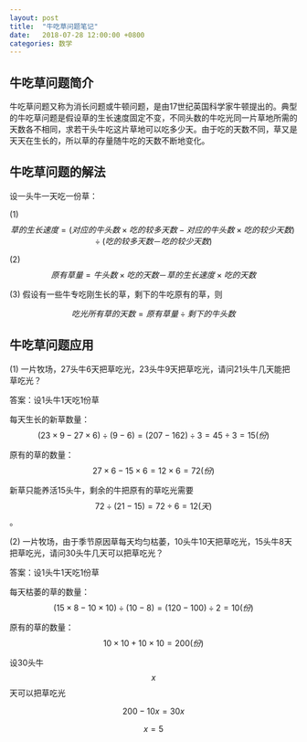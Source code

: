 ```yaml
---
layout: post
title:  "牛吃草问题笔记"
date:   2018-07-28 12:00:00 +0800
categories: 数学
---
```


## 牛吃草问题简介

牛吃草问题又称为消长问题或牛顿问题，是由17世纪英国科学家牛顿提出的。典型的牛吃草问题是假设草的生长速度固定不变，不同头数的牛吃光同一片草地所需的天数各不相同，求若干头牛吃这片草地可以吃多少天。由于吃的天数不同，草又是天天在生长的，所以草的存量随牛吃的天数不断地变化。


## 牛吃草问题的解法

设一头牛一天吃一份草：

(1) $$草的生长速度=(对应的牛头数×吃的较多天数-对应的牛头数×吃的较少天数)÷(吃的较多天数－吃的较少天数)$$

(2) $$原有草量=牛头数×吃的天数－草的生长速度×吃的天数$$

(3) 假设有一些牛专吃刚生长的草，剩下的牛吃原有的草，则

$$吃光所有草的天数=原有草量÷剩下的牛头数$$


## 牛吃草问题应用

(1) 一片牧场，27头牛6天把草吃光，23头牛9天把草吃光，请问21头牛几天能把草吃光？

答案：设1头牛1天吃1份草

每天生长的新草数量：$$(23×9-27×6)÷(9-6)=(207-162)÷3=45÷3=15(份)$$

原有的草的数量：$$27×6-15×6=12×6=72(份)$$

新草只能养活15头牛，剩余的牛把原有的草吃光需要$$72÷(21-15)=72÷6=12(天)$$。

(2) 一片牧场，由于季节原因草每天均匀枯萎，10头牛10天把草吃光，15头牛8天把草吃光，请问30头牛几天可以把草吃光？

答案：设1头牛1天吃1份草

每天枯萎的草的数量：$$(15×8-10×10)÷(10-8)=(120-100)÷2=10(份)$$

原有的草的数量：$$10×10+10×10=200(份)$$

设30头牛$$x$$天可以把草吃光

$$200-10x=30x$$

$$x=5$$
